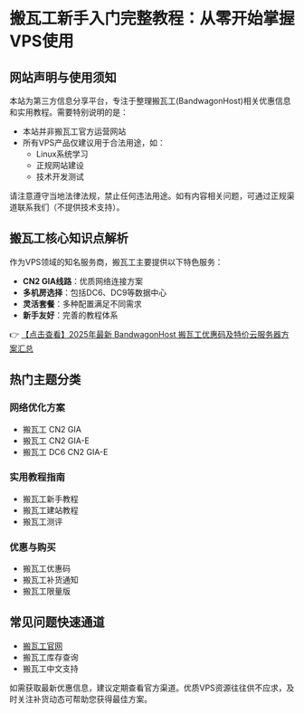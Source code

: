 # 搬瓦工新手入门完整教程：从零开始掌握VPS使用

## 网站声明与使用须知

本站为第三方信息分享平台，专注于整理搬瓦工(BandwagonHost)相关优惠信息和实用教程。需要特别说明的是：

- 本站并非搬瓦工官方运营网站
- 所有VPS产品仅建议用于合法用途，如：
  - Linux系统学习
  - 正规网站建设
  - 技术开发测试

请注意遵守当地法律法规，禁止任何违法用途。如有内容相关问题，可通过正规渠道联系我们（不提供技术支持）。

## 搬瓦工核心知识点解析

作为VPS领域的知名服务商，搬瓦工主要提供以下特色服务：

- **CN2 GIA线路**：优质网络连接方案
- **多机房选择**：包括DC6、DC9等数据中心
- **灵活套餐**：多种配置满足不同需求
- **新手友好**：完善的教程体系

👉 [【点击查看】2025年最新 BandwagonHost 搬瓦工优惠码及特价云服务器方案汇总](https://bit.ly/banwagon)

## 热门主题分类

### 网络优化方案
- 搬瓦工 CN2 GIA
- 搬瓦工 CN2 GIA-E
- 搬瓦工 DC6 CN2 GIA-E

### 实用教程指南
- 搬瓦工新手教程
- 搬瓦工建站教程
- 搬瓦工测评

### 优惠与购买
- 搬瓦工优惠码
- 搬瓦工补货通知
- 搬瓦工限量版

## 常见问题快速通道

- [搬瓦工官网](https://bit.ly/banwagon)
- 搬瓦工库存查询
- 搬瓦工中文支持

如需获取最新优惠信息，建议定期查看官方渠道。优质VPS资源往往供不应求，及时关注补货动态可帮助您获得最佳方案。